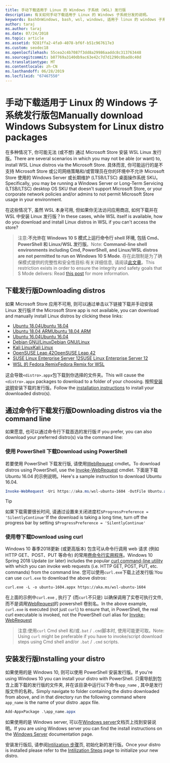 ```yaml
---
title: 手动下载适用于 Linux 的 Windows 子系统 (WSL) 发行版
description: 有关如何手动下载适用于 Linux 的 Windows 子系统分发的说明。
keywords: BashOnWindows, bash, wsl, windows, 适用于 linux 的 windows 子系统, WSL, windows 子系统, 发行版, ubuntu, openSUSE, SLES, debian, kali
author: taraj
ms.author: taraj
ms.date: 07/24/2018
ms.topic: article
ms.assetid: 9281ffa2-4fa9-4078-bf6f-b51c967617e3
ms.custom: seodec18
ms.openlocfilehash: 55cea2c4b7087f3dd8a29986aaddc8c313763448
ms.sourcegitcommit: b07769a3140db9ac63e42c7d7d1290c0bad8c40d
ms.translationtype: MT
ms.contentlocale: zh-CN
ms.lasthandoff: 06/28/2019
ms.locfileid: "67467550"
---
```

# <a name="manually-download-windows-subsystem-for-linux-distro-packages"></a><span data-ttu-id="d1c93-104">手动下载适用于 Linux 的 Windows 子系统发行版包</span><span class="sxs-lookup"><span data-stu-id="d1c93-104">Manually download Windows Subsystem for Linux distro packages</span></span>

<span data-ttu-id="d1c93-105">在多种情况下, 你可能无法 (或不想) 通过 Microsoft Store 安装 WSL Linux 发行版。</span><span class="sxs-lookup"><span data-stu-id="d1c93-105">There are several scenarios in which you may not be able (or want) to, install WSL Linux distros via the Microsoft Store.</span></span> <span data-ttu-id="d1c93-106">具体而言, 你可能运行的是不支持 Microsoft Store 或公司网络策略和/或管理员在你的环境中不允许 Microsoft Store 使用的 Windows Server 或长期维护 (LTSB/LTSC) 桌面操作系统 SKU。</span><span class="sxs-lookup"><span data-stu-id="d1c93-106">Specifically, you may be running a Windows Server or Long-Term Servicing (LTSB/LTSC) desktop OS SKU that doesn't support Microsoft Store, or your corporate network policies and/or admins to not permit Microsoft Store usage in your environment.</span></span>

<span data-ttu-id="d1c93-107">在这些情况下, 虽然 WSL 本身可用, 但如果你无法访问应用商店, 如何下载并在 WSL 中安装 Linux 发行版？</span><span class="sxs-lookup"><span data-stu-id="d1c93-107">In these cases, while WSL itself is available, how do you download and install Linux distros in WSL if you can't access the store?</span></span>

> <span data-ttu-id="d1c93-108">注意:**不允许在 Windows 10 S 模式上运行命令行 shell 环境, 包括 Cmd、PowerShell 和 Linux/WSL 发行版**。</span><span class="sxs-lookup"><span data-stu-id="d1c93-108">Note: **Command-line shell environments including Cmd, PowerShell, and Linux/WSL distros are not permitted to run on Windows 10 S Mode**.</span></span> <span data-ttu-id="d1c93-109">存在此限制是为了确保模式提供的完整性和安全性目标:有关详细信息, 请阅读[此文章](https://blogs.msdn.microsoft.com/commandline/2017/05/18/will-linux-distros-run-on-windows-10-s/)。</span><span class="sxs-lookup"><span data-stu-id="d1c93-109">This restriction exists in order to ensure the integrity and safety goals that S Mode delivers: Read [this post](https://blogs.msdn.microsoft.com/commandline/2017/05/18/will-linux-distros-run-on-windows-10-s/) for more information.</span></span>

## <a name="downloading-distros"></a><span data-ttu-id="d1c93-110">下载发行版</span><span class="sxs-lookup"><span data-stu-id="d1c93-110">Downloading distros</span></span>

<span data-ttu-id="d1c93-111">如果 Microsoft Store 应用不可用, 则可以通过单击以下链接下载并手动安装 Linux 发行版:</span><span class="sxs-lookup"><span data-stu-id="d1c93-111">If the Microsoft Store app is not available, you can download and manually install Linux distros by clicking these links:</span></span>
* [<span data-ttu-id="d1c93-112">Ubuntu 18.04</span><span class="sxs-lookup"><span data-stu-id="d1c93-112">Ubuntu 18.04</span></span>](https://aka.ms/wsl-ubuntu-1804)
* [<span data-ttu-id="d1c93-113">Ubuntu 18.04 ARM</span><span class="sxs-lookup"><span data-stu-id="d1c93-113">Ubuntu 18.04 ARM</span></span>](https://aka.ms/wsl-ubuntu-1804-arm)
* [<span data-ttu-id="d1c93-114">Ubuntu 16.04</span><span class="sxs-lookup"><span data-stu-id="d1c93-114">Ubuntu 16.04</span></span>](https://aka.ms/wsl-ubuntu-1604)
* [<span data-ttu-id="d1c93-115">Debian GNU/Linux</span><span class="sxs-lookup"><span data-stu-id="d1c93-115">Debian GNU/Linux</span></span>](https://aka.ms/wsl-debian-gnulinux)
* [<span data-ttu-id="d1c93-116">Kali Linux</span><span class="sxs-lookup"><span data-stu-id="d1c93-116">Kali Linux</span></span>](https://aka.ms/wsl-kali-linux)
* [<span data-ttu-id="d1c93-117">OpenSUSE Leap 42</span><span class="sxs-lookup"><span data-stu-id="d1c93-117">OpenSUSE Leap 42</span></span>](https://aka.ms/wsl-opensuse-42)
* [<span data-ttu-id="d1c93-118">SUSE Linux Enterprise Server 12</span><span class="sxs-lookup"><span data-stu-id="d1c93-118">SUSE Linux Enterprise Server 12</span></span>](https://aka.ms/wsl-sles-12)
* [<span data-ttu-id="d1c93-119">WSL 的 Fedora Remix</span><span class="sxs-lookup"><span data-stu-id="d1c93-119">Fedora Remix for WSL</span></span>](https://github.com/WhitewaterFoundry/WSLFedoraRemix/releases/)

<span data-ttu-id="d1c93-120">这会导致`<distro>.appx`包下载到你选择的文件夹。</span><span class="sxs-lookup"><span data-stu-id="d1c93-120">This will cause the `<distro>.appx` packages to download to a folder of your choosing.</span></span> <span data-ttu-id="d1c93-121">按照[安装说明](#Installing-your-distro)安装下载的发行版。</span><span class="sxs-lookup"><span data-stu-id="d1c93-121">Follow the [installation instructions](#Installing-your-distro) to install your downloaded distro(s).</span></span>

## <a name="downloading-distros-via-the-command-line"></a><span data-ttu-id="d1c93-122">通过命令行下载发行版</span><span class="sxs-lookup"><span data-stu-id="d1c93-122">Downloading distros via the command line</span></span>
<span data-ttu-id="d1c93-123">如果愿意, 也可以通过命令行下载首选的发行版:</span><span class="sxs-lookup"><span data-stu-id="d1c93-123">If you prefer, you can also download your preferred distro(s) via the command line:</span></span>

 ### <a name="download-using-powershell"></a><span data-ttu-id="d1c93-124">使用 PowerShell 下载</span><span class="sxs-lookup"><span data-stu-id="d1c93-124">Download using PowerShell</span></span>
 <span data-ttu-id="d1c93-125">若要使用 PowerShell 下载发行版, 请使用[WebRequest](https://msdn.microsoft.com/powershell/reference/5.1/microsoft.powershell.utility/invoke-webrequest) cmdlet。</span><span class="sxs-lookup"><span data-stu-id="d1c93-125">To download distros using PowerShell, use the [Invoke-WebRequest](https://msdn.microsoft.com/powershell/reference/5.1/microsoft.powershell.utility/invoke-webrequest) cmdlet.</span></span> <span data-ttu-id="d1c93-126">下面是下载 Ubuntu 16.04 的示例说明。</span><span class="sxs-lookup"><span data-stu-id="d1c93-126">Here's a sample instruction to download Ubuntu 16.04.</span></span>

```powershell
Invoke-WebRequest -Uri https://aka.ms/wsl-ubuntu-1604 -OutFile Ubuntu.appx -UseBasicParsing
```

> [!TIP]
> <span data-ttu-id="d1c93-127">如果下载需要很长时间, 请通过设置来关闭进度栏`$ProgressPreference = 'SilentlyContinue'`</span><span class="sxs-lookup"><span data-stu-id="d1c93-127">If the download is taking a long time, turn off the progress bar by setting `$ProgressPreference = 'SilentlyContinue'`</span></span>

### <a name="download-using-curl"></a><span data-ttu-id="d1c93-128">使用卷下载</span><span class="sxs-lookup"><span data-stu-id="d1c93-128">Download using curl</span></span>
<span data-ttu-id="d1c93-129">Windows 10 春季2018更新 (或更高版本) 包含可从命令行调用 web 请求 (例如 HTTP GET、POST、PUT 等命令) 的常用[卷命令行实用程序](https://curl.haxx.se/)。</span><span class="sxs-lookup"><span data-stu-id="d1c93-129">Windows 10 Spring 2018 Update (or later) includes the popular [curl command-line utility](https://curl.haxx.se/) with which you can invoke web requests (i.e. HTTP GET, POST, PUT, etc. commands) from the command line.</span></span> <span data-ttu-id="d1c93-130">您可以使用`curl.exe`下载上述发行版:</span><span class="sxs-lookup"><span data-stu-id="d1c93-130">You can use `curl.exe` to download the above distros:</span></span>

```console
curl.exe -L -o ubuntu-1604.appx https://aka.ms/wsl-ubuntu-1604
```

<span data-ttu-id="d1c93-131">在上面的示例中`curl.exe` , 执行了 (而`curl`不只是) 以确保调用了实卷可执行文件, 而不是调用[WebRequest](https://docs.microsoft.com/en-us/powershell/module/microsoft.powershell.utility/invoke-webrequest?view=powershell-6)的 powershell 卷别名。</span><span class="sxs-lookup"><span data-stu-id="d1c93-131">In the above example, `curl.exe` is executed (not just `curl`) to ensure that, in PowerShell, the real curl executable is invoked, not the PowerShell curl alias for [Invoke-WebRequest](https://docs.microsoft.com/en-us/powershell/module/microsoft.powershell.utility/invoke-webrequest?view=powershell-6)</span></span>

> <span data-ttu-id="d1c93-132">注意:使用`curl` Cmd shell 和/或`.bat`  /  `.cmd`脚本时, 使用可能更可取。</span><span class="sxs-lookup"><span data-stu-id="d1c93-132">Note: Using `curl` might be preferable if you have to invoke/script download steps using Cmd shell and/or `.bat` / `.cmd` scripts.</span></span>

## <a name="installing-your-distro"></a><span data-ttu-id="d1c93-133">安装发行版</span><span class="sxs-lookup"><span data-stu-id="d1c93-133">Installing your distro</span></span>
<span data-ttu-id="d1c93-134">如果使用的是 Windows 10, 则可以使用 PowerShell 安装发行版。</span><span class="sxs-lookup"><span data-stu-id="d1c93-134">If you're using Windows 10 you can install your distro with PowerShell.</span></span> <span data-ttu-id="d1c93-135">只需导航到包含上面下载的发行版的文件夹, 并在该目录中运行以下命令`app_name` , 其中是发行版文件的名称。</span><span class="sxs-lookup"><span data-stu-id="d1c93-135">Simply navigate to folder containing the distro downloaded from above, and in that directory run the following command where `app_name` is the name of your distro .appx file.</span></span>  
```Powershell
Add-AppxPackage .\app_name.appx
```

<span data-ttu-id="d1c93-136">如果使用的是 Windows server, 可以在[Windows server](install-on-server.md)文档页上找到安装说明。</span><span class="sxs-lookup"><span data-stu-id="d1c93-136">If you are using Windows server you can find the install instructions on the [Windows Server](install-on-server.md) documentation page.</span></span>

<span data-ttu-id="d1c93-137">安装发行版后, 请参阅[Intilization 步骤](initialize-distro.md)页, 初始化新的发行版。</span><span class="sxs-lookup"><span data-stu-id="d1c93-137">Once your distro is installed please refer to the [Intilization Steps](initialize-distro.md) page to initialize your new distro.</span></span>
